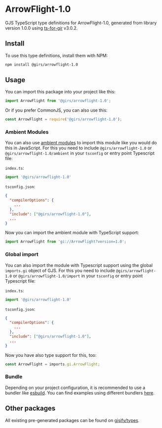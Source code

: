 
# ArrowFlight-1.0

GJS TypeScript type definitions for ArrowFlight-1.0, generated from library version 1.0.0 using [ts-for-gir](https://github.com/gjsify/ts-for-gir) v3.0.2.


## Install

To use this type definitions, install them with NPM:
```bash
npm install @girs/arrowflight-1.0
```

## Usage

You can import this package into your project like this:
```ts
import ArrowFlight from '@girs/arrowflight-1.0';
```

Or if you prefer CommonJS, you can also use this:
```ts
const ArrowFlight = require('@girs/arrowflight-1.0');
```

### Ambient Modules

You can also use [ambient modules](https://github.com/gjsify/ts-for-gir/tree/main/packages/cli#ambient-modules) to import this module like you would do this in JavaScript.
For this you need to include `@girs/arrowflight-1.0` or `@girs/arrowflight-1.0/ambient` in your `tsconfig` or entry point Typescript file:

`index.ts`:
```ts
import '@girs/arrowflight-1.0'
```

`tsconfig.json`:
```json
{
  "compilerOptions": {
    ...
  },
  "include": ["@girs/arrowflight-1.0"],
  ...
}
```

Now you can import the ambient module with TypeScript support: 

```ts
import ArrowFlight from 'gi://ArrowFlight?version=1.0';
```

### Global import

You can also import the module with Typescript support using the global `imports.gi` object of GJS.
For this you need to include `@girs/arrowflight-1.0` or `@girs/arrowflight-1.0/import` in your `tsconfig` or entry point Typescript file:

`index.ts`:
```ts
import '@girs/arrowflight-1.0'
```

`tsconfig.json`:
```json
{
  "compilerOptions": {
    ...
  },
  "include": ["@girs/arrowflight-1.0"],
  ...
}
```

Now you have also type support for this, too:

```ts
const ArrowFlight = imports.gi.ArrowFlight;
```

### Bundle

Depending on your project configuration, it is recommended to use a bundler like [esbuild](https://esbuild.github.io/). You can find examples using different bundlers [here](https://github.com/gjsify/ts-for-gir/tree/main/examples).

## Other packages

All existing pre-generated packages can be found on [gjsify/types](https://github.com/gjsify/types).


